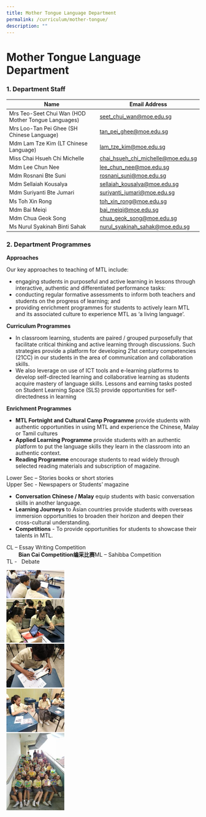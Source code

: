 ```yaml
---
title: Mother Tongue Language Department
permalink: /curriculum/mother-tongue/
description: ""
---
```

# **Mother Tongue Language Department**

### 1\. Department Staff

| Name 	| Email Address 	|
|---	|---	|
| Mrs Teo-Seet Chui Wan (HOD Mother Tongue Languages) 	| [seet_chui_wan@moe.edu.sg](mailto:seet_chui_wan@moe.edu.sg) 	|
| Mrs Loo-Tan Pei Ghee (SH Chinese Language) 	| [tan_pei_ghee@moe.edu.sg](mailto:tan_pei_ghee@moe.edu.sg) 	|
| Mdm Lam Tze Kim (LT Chinese Language) 	| [lam_tze_kim@moe.edu.sg](mailto:lam_tze_kim@moe.edu.sg) 	|
| Miss Chai Hsueh Chi Michelle 	| [chai_hsueh_chi_michelle@moe.edu.sg](mailto:chai_hsueh_chi_michelle@moe.edu.sg) 	|
| Mdm Lee Chun Nee 	| [lee_chun_nee@moe.edu.sg](mailto:lee_chun_nee@moe.edu.sg) 	|
| Mdm Rosnani Bte Suni 	| [rosnani_suni@moe.edu.sg](mailto:rosnani_suni@moe.edu.sg) 	|
| Mdm Sellaiah Kousalya 	| [sellaiah_kousalya@moe.edu.sg](mailto:sellaiah_kousalya@moe.edu.sg) 	|
| Mdm Suriyanti Bte Jumari 	| [suriyanti_jumari@moe.edu.sg](mailto:suriyanti_jumari@moe.edu.sg) 	|
| Ms Toh Xin Rong 	| [toh_xin_rong@moe.edu.sg](mailto:toh_xin_rong@moe.edu.sg) 	|
| Mdm Bai Meiqi 	| [bai_meiqi@moe.edu.sg](mailto:bai_meiqi@moe.edu.sg) 	|
| Mdm Chua Geok Song 	| [chua_geok_song@moe.edu.sg](mailto:chua_geok_song@moe.edu.sg) 	|
| Ms Nurul Syakinah Binti Sahak 	| [nurul_syakinah_sahak@moe.edu.sg](mailto:nurul_syakinah_sahak@moe.edu.sg) 	|


### 2\. Department Programmes

**Approaches**

Our key approaches to teaching of MTL include:

*   engaging students in purposeful and active learning in lessons through interactive, authentic and differentiated performance tasks:
*   conducting regular formative assessments to inform both teachers and students on the progress of learning; and
*   providing enrichment programmes for students to actively learn MTL and its associated culture to experience MTL as ‘a living language’.

**Curriculum Programmes**

*   In classroom learning, students are paired / grouped purposefully that facilitate critical thinking and active learning through discussions. Such strategies provide a platform for developing 21st century competencies (21CC) in our students in the area of communication and collaboration skills.
*   We also leverage on use of ICT tools and e-learning platforms to develop self-directed learning and collaborative learning as students acquire mastery of language skills. Lessons and earning tasks posted on Student Learning Space (SLS) provide opportunities for self-directedness in learning

**Enrichment Programmes**

*   **MTL Fortnight and Cultural Camp Programme** provide students with authentic opportunities in using MTL and experience the Chinese, Malay or Tamil cultures
*   **Applied Learning Programme** provide students with an authentic platform to put the language skills they learn in the classroom into an authentic context.
*   **Reading Programme** encourage students to read widely through selected reading materials and subscription of magazine.

Lower Sec – Stories books or short stories  
Upper Sec - Newspapers or Students’ magazine

*   **Conversation Chinese / Malay** equip students with basic conversation skills in another language.
*   **Learning Journeys** to Asian countries provide students with overseas immersion opportunities to broaden their horizon and deepen their cross-cultural understanding.
*   **Competitions** - To provide opportunities for students to showcase their talents in MTL.

CL – Essay Writing Competition  
        **Bian Cai Competition编采比赛**ML – Sahibba Competition  
TL -   Debate


<img src="/images/Photo1.jpg" 
     style="width:30%"><br>
<img src="/images/Photo2.jpg" 
     style="width:30%"><br>
<img src="/images/Photo3.jpg" 
     style="width:30%"><br>
<img src="/images/Photo4.jpg" 
     style="width:30%"><br>
<img src="/images/Photo5.jpg" 
     style="width:30%">
